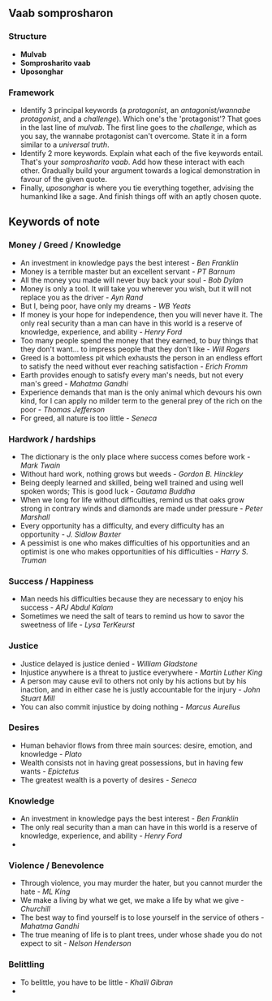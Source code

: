 ## Vaab somprosharon

### Structure
- **Mulvab**
- **Somprosharito vaab**
- **Uposonghar**
 
### Framework
- Identify 3 principal keywords (a *protagonist*, an *antagonist/wannabe protagonist*, and a *challenge*). Which one's the 'protagonist'? That goes in the last line of *mulvab*. The first line goes to the *challenge*, which as you say, the wannabe protagonist can't overcome. State it in a form similar to a *universal truth*.
- Identify 2 more keywords. Explain what each of the five keywords entail. That's your *somprosharito vaab*. Add how these interact with each other. Gradually build your argument towards a logical demonstration in favour of the given quote.
- Finally, *uposonghar* is where you tie everything together, advising the humankind like a sage. And finish things off with an aptly chosen quote.

## Keywords of note

### Money / Greed / Knowledge 
- An investment in knowledge pays the best interest - *Ben Franklin*
- Money is a terrible master but an excellent servant - *PT Barnum*
- All the money you made will never buy back your soul - *Bob Dylan*
- Money is only a tool. It will take you wherever you wish, but it will not replace you as the driver - *Ayn Rand*
- But I, being poor, have only my dreams - *WB Yeats*
- If money is your hope for independence, then you will never have it. The only real security than a man can have in this world is a reserve of knowledge, experience, and ability - *Henry Ford*
- Too many people spend the money that they earned, to buy things that they don't want... to impress people that they don't like - *Will Rogers*
- Greed is a bottomless pit which exhausts the person in an endless effort to satisfy the need without ever reaching satisfaction - *Erich Fromm*
- Earth provides enough to satisfy every man's needs, but not every man's greed - *Mahatma Gandhi*
- Experience demands that man is the only animal which devours his own kind, for I can apply no milder term to the general prey of the rich on the poor - *Thomas Jefferson*
- For greed, all nature is too little - *Seneca*


### Hardwork / hardships
- The dictionary is the only place where success comes before work - *Mark Twain*
- Without hard work, nothing grows but weeds - *Gordon B. Hinckley*
- Being deeply learned and skilled, being well trained and using well spoken words; This is good luck - *Gautama Buddha*
- When we long for life without difficulties, remind us that oaks grow strong in contrary winds and diamonds are made under pressure - *Peter Marshall*
- Every opportunity has a difficulty, and every difficulty has an opportunity - *J. Sidlow Baxter*
- A pessimist is one who makes difficulties of his opportunities and an optimist is one who makes opportunities of his difficulties - *Harry S. Truman*


### Success / Happiness
- Man needs his difficulties because they are necessary to enjoy his success - *APJ Abdul Kalam*
- Sometimes we need the salt of tears to remind us how to savor the sweetness of life - *Lysa TerKeurst*

### Justice
- Justice delayed is justice denied - *William Gladstone*
- Injustice anywhere is a threat to justice everywhere - *Martin Luther King*
- A person may cause evil to others not only by his actions but by his inaction, and in either case he is justly accountable for the injury - *John Stuart Mill*
- You can also commit injustice by doing nothing - *Marcus Aurelius*

### Desires
- Human behavior flows from three main sources: desire, emotion, and knowledge - *Plato*
- Wealth consists not in having great possessions, but in having few wants - *Epictetus*
- The greatest wealth is a poverty of desires - *Seneca*

### Knowledge
- An investment in knowledge pays the best interest - *Ben Franklin*
- The only real security than a man can have in this world is a reserve of knowledge, experience, and ability - *Henry Ford*
- 

### Violence / Benevolence
- Through violence, you may murder the hater, but you cannot murder the hate - *ML King*
- We make a living by what we get, we make a life by what we give - *Churchill*
- The best way to find yourself is to lose yourself in the service of others - *Mahatma Gandhi*
- The true meaning of life is to plant trees, under whose shade you do not expect to sit - *Nelson Henderson*


### Belittling
- To belittle, you have to be little - *Khalil Gibran*
- 

